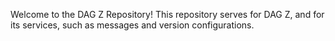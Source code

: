 Welcome to the DAG Z Repository!
This repository serves for DAG Z, and for its services, such as messages and version configurations.
